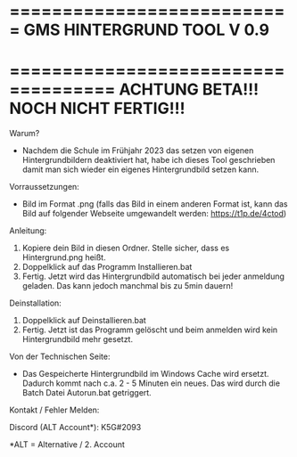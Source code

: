 ===========================
GMS HINTERGRUND TOOL V 0.9
===========================

====================================
ACHTUNG BETA!!! NOCH NICHT FERTIG!!!
====================================

Warum?
- Nachdem die Schule im Frühjahr 2023 das setzen von eigenen
  Hintergrundbildern deaktiviert hat, habe ich dieses Tool geschrieben
  damit man sich wieder ein eigenes Hintergrundbild setzen kann.

Vorraussetzungen:
- Bild im Format .png (falls das Bild in einem anderen Format ist,
  kann das Bild auf folgender Webseite umgewandelt werden: https://t1p.de/4ctod)

Anleitung:
1. Kopiere dein Bild in diesen Ordner. Stelle sicher, dass es Hintergrund.png heißt.
2. Doppelklick auf das Programm Installieren.bat
3. Fertig. Jetzt wird das Hintergrundbild automatisch bei jeder anmeldung geladen.
   Das kann jedoch manchmal bis zu 5min dauern!

Deinstallation:
1. Doppelklick auf Deinstallieren.bat
2. Fertig. Jetzt ist das Programm gelöscht 
   und beim anmelden wird kein Hintergrundbild mehr gesetzt.

Von der Technischen Seite:
- Das Gespeicherte Hintergrundbild im Windows Cache wird ersetzt. 
  Dadurch kommt nach c.a. 2 - 5 Minuten ein neues. 
  Das wird durch die Batch Datei Autorun.bat getriggert.

Kontakt / Fehler Melden:

Discord (ALT Account*): K5G#2093




*ALT = Alternative / 2. Account
